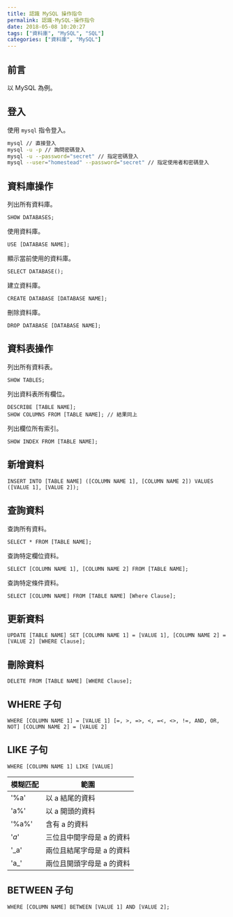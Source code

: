 ```yaml
---
title: 認識 MySQL 操作指令
permalink: 認識-MySQL-操作指令
date: 2018-05-08 10:20:27
tags: ["資料庫", "MySQL", "SQL"]
categories: ["資料庫", "MySQL"]
---
```


## 前言

以 MySQL 為例。

## 登入

使用 `mysql` 指令登入。

```BASH
mysql // 直接登入
mysql -u -p // 詢問密碼登入
mysql -u --password="secret" // 指定密碼登入
mysql --user="homestead" --password="secret" // 指定使用者和密碼登入
```

## 資料庫操作

列出所有資料庫。

```MYSQL
SHOW DATABASES;
```

使用資料庫。

```MYSQL
USE [DATABASE NAME];
```

顯示當前使用的資料庫。

```MYSQL
SELECT DATABASE();
```

建立資料庫。

```MYSQL
CREATE DATABASE [DATABASE NAME];
```

刪除資料庫。

```MYSQL
DROP DATABASE [DATABASE NAME];
```

## 資料表操作

列出所有資料表。

```MYSQL
SHOW TABLES;
```

列出資料表所有欄位。

```MYSQL
DESCRIBE [TABLE NAME];
SHOW COLUMNS FROM [TABLE NAME]; // 結果同上
```

列出欄位所有索引。

```MYSQL
SHOW INDEX FROM [TABLE NAME];
```

## 新增資料

```MYSQL
INSERT INTO [TABLE NAME] ([COLUMN NAME 1], [COLUMN NAME 2]) VALUES ([VALUE 1], [VALUE 2]);
```

## 查詢資料

查詢所有資料。

```MYSQL
SELECT * FROM [TABLE NAME];
```

查詢特定欄位資料。

```MYSQL
SELECT [COLUMN NAME 1], [COLUMN NAME 2] FROM [TABLE NAME];
```

查詢特定條件資料。

```MYSQL
SELECT [COLUMN NAME] FROM [TABLE NAME] [Where Clause];
```

## 更新資料

```MYSQL
UPDATE [TABLE NAME] SET [COLUMN NAME 1] = [VALUE 1], [COLUMN NAME 2] = [VALUE 2] [WHERE Clause];
```

## 刪除資料

```MYSQL
DELETE FROM [TABLE NAME] [WHERE Clause];
```

## WHERE 子句

```MYSQL
WHERE [COLUMN NAME 1] = [VALUE 1] [=, >, =>, <, =<, <>, !=, AND, OR, NOT] [COLUMN NAME 2] = [VALUE 2]
```

## LIKE 子句

```MYSQL
WHERE [COLUMN NAME 1] LIKE [VALUE]
```

| 模糊匹配 | 範圍 |
| --- | --- |
| '%a' | 以 a 結尾的資料 |
| 'a%' | 以 a 開頭的資料 |
| '%a%' | 含有 a 的資料 |
| '_a_' | 三位且中間字母是 a 的資料 |
| '\_a' | 兩位且結尾字母是 a 的資料 |
| 'a\_' | 兩位且開頭字母是 a 的資料 |

## BETWEEN 子句

```MYSQL
WHERE [COLUMN NAME] BETWEEN [VALUE 1] AND [VALUE 2];
```
